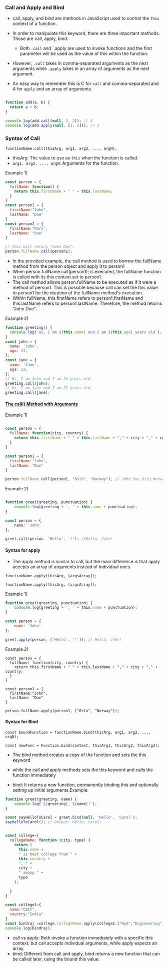 ### Call and Apply and Bind

- call, apply, and bind are methods in JavaScript used to control the `this` context of a function.
- In order to manipulate this keyword, there are three important methods. Those are call, apply, bind.

  - Both `.call` and `.apply are used to invoke functions and the first parameter will be used as the value of this within the function.
 -  However, `.call` takes in comma-separated arguments as the next arguments while `.apply` takes in an array of arguments as the next argument.
 -  An easy way to remember this is C for `call` and comma-separated and A for `apply` and an array of arguments.



```javascript

function add(a, b) {
  return a + b;
}

console.log(add.call(null, 1, 2)); // 3
console.log(add.apply(null, [1, 2])); // 3
```

### Syntax of Call

`functionName.call(thisArg, arg1, arg2, ..., argN);`

- thisArg: The value to use as `this` when the function is called.
- `arg1, arg2, ..., argN`: Arguments for the function.

  
 Example 1)

```javascript
const person = {
  fullName: function() {
    return this.firstName + " " + this.lastName;
  }
}
const person1 = {
  firstName:"John",
  lastName: "Doe"
}
const person2 = {
  firstName:"Mary",
  lastName: "Doe"
}

// This will return "John Doe":
person.fullName.call(person1);
```


- In the provided example, the call method is used to borrow the fullName method from the person object and apply it to person1
- When person.fullName.call(person1); is executed, the fullName function is called with its this context set to person1.
- The call method allows person.fullName to be executed as if it were a method of person1. This is possible because call can set the this value to person1 for the duration of the fullName method's execution.
- Within fullName, this.firstName refers to person1.firstName and this.lastName refers to person1.lastName. Therefore, the method returns "John Doe".


Example 2)

```javascript
function greeting() {
  console.log(`Hi, I am ${this.name} and I am ${this.age} years old`);
}
const john = {
  name: 'John',
  age: 24,
};
const jane = {
  name: 'Jane',
  age: 22,
};
// Hi, I am John and I am 24 years old
greeting.call(john);
// Hi, I am Jane and I am 22 years old
greeting.call(jane);
```

 #### <ins> The call() Method with Arguments</ins>

 Example 1)

```javascript

const person = {
  fullName: function(city, country) {
    return this.firstName + " " + this.lastName + "," + city + "," + country;
  }
}

const person1 = {
  firstName:"John",
  lastName: "Doe"
}

person.fullName.call(person1, "Oslo", "Norway"); // John Doe,Oslo,Norway
```

Example 2)

```javascript

function greet(greeting, punctuation) {
    console.log(greeting + ', ' + this.name + punctuation);
}

const person = {
    name: 'John'
};

greet.call(person, 'Hello', '!'); //Hello, John!


```


#### Syntax for apply

- The apply method is similar to call, but the main difference is that apply accepts an array of arguments instead of individual ones.

`functionName.apply(thisArg, [argsArray]);`

`functionName.apply(thisArg, [argsArray]);`

Example 1)

```javascript
function greet(greeting, punctuation) {
    console.log(greeting + ', ' + this.name + punctuation);
}

const person = {
    name: 'John'
};

greet.apply(person, ['Hello', '!']); // Hello, John!
```
Example 2)

```javasacript
const person = {
  fullName: function(city, country) {
    return this.firstName + " " + this.lastName + "," + city + "," + country;
  }
}

const person1 = {
  firstName:"John",
  lastName: "Doe"
}

person.fullName.apply(person1, ["Oslo", "Norway"]);
```

#### Syntax for Bind

`const boundFunction = functionName.bind(thisArg, arg1, arg2, ..., argN);`

`const newFunc = Function.bind(context, thisArg1, thisArg2, thisArg3);`

- The bind method creates a copy of the function and sets the this keyword
- while the call and apply methods sets the this keyword and calls the function immediately


- bind: It returns a new function, permanently binding this and optionally setting up initial arguments.Example:

```js
function greet(greeting, name) {
    console.log(`${greeting}, ${name}!`);
}

const sayHelloToCarol = greet.bind(null, 'Hello', 'Carol');
sayHelloToCarol(); // Output: Hello, Carol!
```


```js

const college={
  collegeName: function (city, type) {
    return (
      this.name +
      " is best college from " +
      this.country +
      ", " +
      city +
      " among " +
      type
    );
    
  }
}

const college1={
  name:"CBIT",
  country:"India"
}
const bindraj =college.collegeName.apply(college1,["Hyd","Engineering"])
console.log(bindraj);
```



- call vs apply: Both invoke a function immediately with a specific this context, but call accepts individual arguments, while apply expects an array.
- bind: Different from call and apply, bind returns a new function that can be called later, using the bound this value.
